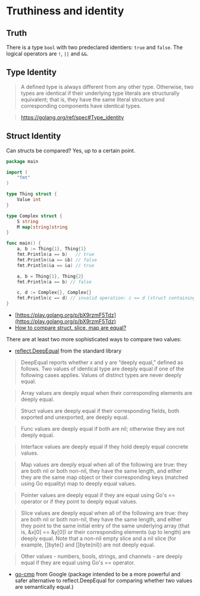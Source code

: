 # Truthiness and identity

## Truth

There is a type `bool` with two predeclared identiers: `true` and `false`. The
logical operators are `!`, `||` and `&&`.

## Type Identity

> A defined type is always different from any other type. Otherwise, two types
> are identical if their underlying type literals are structurally equivalent;
> that is, they have the same literal structure and corresponding components
> have identical types.

> https://golang.org/ref/spec#Type_identity

## Struct Identity

Can structs be compared? Yes, up to a certain point.

```go
package main

import (
	"fmt"
)

type Thing struct {
	Value int
}

type Complex struct {
	S string
	M map[string]string
}

func main() {
	a, b := Thing{1}, Thing{1}
	fmt.Println(a == b)   // true
	fmt.Println(&a == &b) // false
	fmt.Println(&a == &a) // true

	a, b = Thing{1}, Thing{2}
	fmt.Println(a == b) // false

	c, d := Complex{}, Complex{}
	fmt.Println(c == d) // invalid operation: c == d (struct containing map[string]string cannot be compared)
}
```

* [https://play.golang.org/p/bX9rzmF5Tdz](https://play.golang.org/p/bX9rzmF5Tdz)
* [How to compare struct, slice, map are equal?](https://stackoverflow.com/questions/24534072/how-to-compare-struct-slice-map-are-equal)

There are at least two more sophisticated ways to compare two values:

* [reflect.DeepEqual](https://golang.org/pkg/reflect/#DeepEqual) from the
  standard library

> DeepEqual reports whether x and y are “deeply equal,” defined as follows. Two
> values of identical type are deeply equal if one of the following cases
> applies. Values of distinct types are never deeply equal.

> Array values are deeply equal when their corresponding elements are deeply
> equal.

> Struct values are deeply equal if their corresponding fields, both exported
> and unexported, are deeply equal.

> Func values are deeply equal if both are nil; otherwise they are not deeply
> equal.

> Interface values are deeply equal if they hold deeply equal concrete values.

> Map values are deeply equal when all of the following are true: they are both
> nil or both non-nil, they have the same length, and either they are the same
> map object or their corresponding keys (matched using Go equality) map to
> deeply equal values.

> Pointer values are deeply equal if they are equal using Go's == operator or if
> they point to deeply equal values.

> Slice values are deeply equal when all of the following are true: they are
> both nil or both non-nil, they have the same length, and either they point to
> the same initial entry of the same underlying array (that is, &x[0] == &y[0])
> or their corresponding elements (up to length) are deeply equal. Note that a
> non-nil empty slice and a nil slice (for example, []byte{} and []byte(nil))
> are not deeply equal.

> Other values - numbers, bools, strings, and channels - are deeply equal if
> they are equal using Go's == operator.

* [go-cmp](https://github.com/google/go-cmp) from Google (package intended to be
  a more powerful and safer alternative to reflect.DeepEqual for comparing
  whether two values are semantically equal.)

